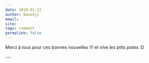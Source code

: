 ```yaml
---
date: 2010-01-12
author: Basenji
email: 
site: 
tags: comment
permalink: false
---
```


<p>Merci à tous pour ces bonnes nouvelles !!! et vive les ptits potes :D</p>
---